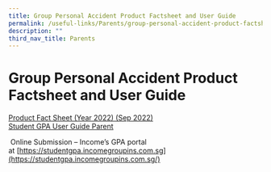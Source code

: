 ```yaml
---
title: Group Personal Accident Product Factsheet and User Guide
permalink: /useful-links/Parents/group-personal-accident-product-factsheet-and-user-guide/
description: ""
third_nav_title: Parents
---
```

# Group Personal Accident Product Factsheet and User Guide
[Product Fact Sheet (Year 2022) (Sep 2022)](https://tanjongkatongsec.moe.edu.sg/wp-content/uploads/2022/09/Product-Fact-Sheet-Year-2022-Sep-2022.pdf)   
[Student GPA User Guide Parent](https://tanjongkatongsec.moe.edu.sg/wp-content/uploads/2022/09/StudentGPAUserGuide-Parent.pdf)

 Online Submission – Income’s GPA portal at [https://studentgpa.incomegroupins.com.sg](https://studentgpa.incomegroupins.com.sg/)